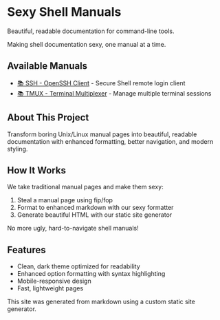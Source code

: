 # Sexy Shell Manuals

Beautiful, readable documentation for command-line tools.

Making shell documentation sexy, one manual at a time.

## Available Manuals

- [📚 SSH - OpenSSH Client](./ssh_sexy.html) - Secure Shell remote login client
- [📚 TMUX - Terminal Multiplexer](./tmux_sexy.html) - Manage multiple terminal sessions

## About This Project

Transform boring Unix/Linux manual pages into beautiful, readable documentation with enhanced formatting, better navigation, and modern styling.

## How It Works

We take traditional manual pages and make them sexy:

1. Steal a manual page using fip/fop
2. Format to enhanced markdown with our sexy formatter
3. Generate beautiful HTML with our static site generator

No more ugly, hard-to-navigate shell manuals!

## Features

- Clean, dark theme optimized for readability
- Enhanced option formatting with syntax highlighting
- Mobile-responsive design
- Fast, lightweight pages

This site was generated from markdown using a custom static site generator.